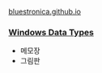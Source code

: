 [bluestronica.github.io](https://bluestronica.github.io/)

### [Windows Data Types](https://github.com/bluestronica/bluestronica.github.io/blob/main/C/Windows_Data_Types.md)
- 메모장
- 그림판
